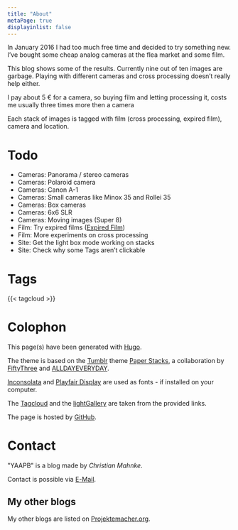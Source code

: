 ```yaml
---
title: "About"
metaPage: true
displayinlist: false
---
```


In January 2016 I had too much free time and decided to try something new. I’ve bought some cheap analog cameras at the flea market and some film.

This blog shows some of the results. Currently nine out of ten images are garbage. Playing with different cameras and cross processing doesn’t really help either.

I pay about 5 € for a camera, so buying film and letting processing it, costs me usually three times more then a camera 

Each stack of images is tagged with film (cross processing, expired film), camera and location.

# Todo

*   Cameras: Panorama / stereo cameras
*   Cameras: Polaroid camera
*   Cameras: Canon A-1
*   Cameras: Small cameras like Minox 35 and Rollei 35
*   Cameras: Box cameras
*   Cameras: 6x6 SLR
*   Cameras: Moving images (Super 8)
*   Film: Try expired films ([Expired Film](/tagged/Expired%20Film))
*   Film: More experiments on cross processing
*   Site: Get the light box mode working on stacks
*   Site: Check why some Tags aren’t clickable

# Tags

{{< tagcloud >}}

# Colophon

This page(s) have been generated with [Hugo](https://gohugo.io/).

The theme is based on the [Tumblr](https://www.tumblr.com/) theme [Paper Stacks](https://www.tumblr.com/theme/36202), a collaboration by [FiftyThree](https://www.fiftythree.com/tumblr/via/theme) and [ALLDAYEVERYDAY](https://www.alldayeveryday.com/).

[Inconsolata](https://github.com/googlefonts/inconsolata) and [Playfair Display](https://github.com/clauseggers/Playfair-Display) are used as fonts - if installed on your computer.

The [Tagcloud](http://www.johann-oberdorfer.eu/blog/2020/02/23/20-02-23_tag_cloud_for_hugo/) and the [lightGallery](https://sachinchoolur.github.io/lightGallery/) are taken from the provided links.

The page is hosted by [GitHub](https://github.com/).

# Contact

"YAAPB" is a blog made by *Christian Mahnke*.

Contact is possible via [E-Mail](mailto:yaapb@projektemacher.org).

## My other blogs

My other blogs are listed on [Projektemacher.org](https://projektemacher.org/blogs/).

